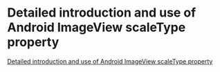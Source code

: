 # Detailed introduction and use of Android ImageView scaleType property
[Detailed introduction and use of Android ImageView scaleType property](https://aiwithcloud.com/2022/09/14/detailed_introduction_and_use_of_android_imageview_scaletype_property/)